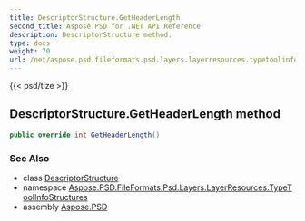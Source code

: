 ```yaml
---
title: DescriptorStructure.GetHeaderLength
second_title: Aspose.PSD for .NET API Reference
description: DescriptorStructure method. 
type: docs
weight: 70
url: /net/aspose.psd.fileformats.psd.layers.layerresources.typetoolinfostructures/descriptorstructure/getheaderlength/
---
```

{{< psd/tize >}}
## DescriptorStructure.GetHeaderLength method

```csharp
public override int GetHeaderLength()
```

### See Also

* class [DescriptorStructure](../)
* namespace [Aspose.PSD.FileFormats.Psd.Layers.LayerResources.TypeToolInfoStructures](../../descriptorstructure/)
* assembly [Aspose.PSD](../../../)



